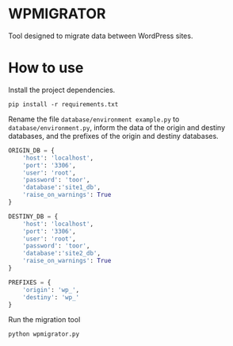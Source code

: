 # WPMIGRATOR
Tool designed to migrate data between WordPress sites.

# How to use
Install the project dependencies.
```shell
pip install -r requirements.txt
```
Rename the file `database/environment example.py` to `database/environment.py`, inform the data of the origin and destiny databases, and the prefixes of the origin and destiny databases.
```python
ORIGIN_DB = {
    'host': 'localhost',
    'port': '3306',
    'user': 'root',
    'password': 'toor',
    'database':'site1_db',
    'raise_on_warnings': True
}

DESTINY_DB = {
    'host': 'localhost',
    'port': '3306',
    'user': 'root',
    'password': 'toor',
    'database':'site2_db',
    'raise_on_warnings': True
}

PREFIXES = {
    'origin': 'wp_',
    'destiny': 'wp_'
}
```

Run the migration tool
```shell
python wpmigrator.py
```